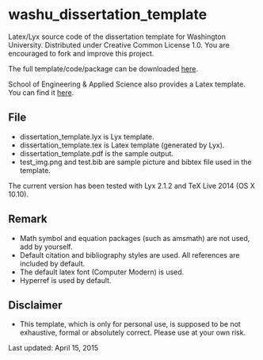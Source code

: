 # washu_dissertation_template
Latex/Lyx source code of the dissertation template for Washington University. Distributed under Creative Common License 1.0. You are encouraged to fork and improve this project.

The full template/code/package can be downloaded [here](https://github.com/liaojunmin/washu_dissertation_template/archive/master.zip).

School of Engineering & Applied Science also provides a Latex template. You can find it [here](https://engineering.wustl.edu/current-students/student-services/Pages/forms.aspx).

## File
* dissertation_template.lyx is Lyx template.
* dissertation_template.tex is Latex template (generated by Lyx).
* dissertation_template.pdf is the sample output.
* test_img.png and test.bib are sample picture and bibtex file used in the template.

The current version has been tested with Lyx 2.1.2 and TeX Live 2014 (OS X 10.10).


## Remark
* Math symbol and equation packages (such as amsmath) are not used, add by yourself.
* Default citation and bibliography styles are used. All references are included by default.
* The default latex font (Computer Modern) is used.
* Hyperref is used by default.

## Disclaimer
* This template, which is only for personal use, is supposed to be not exhaustive, formal or absolutely correct. Please use at your own risk.

Last updated: April 15, 2015

